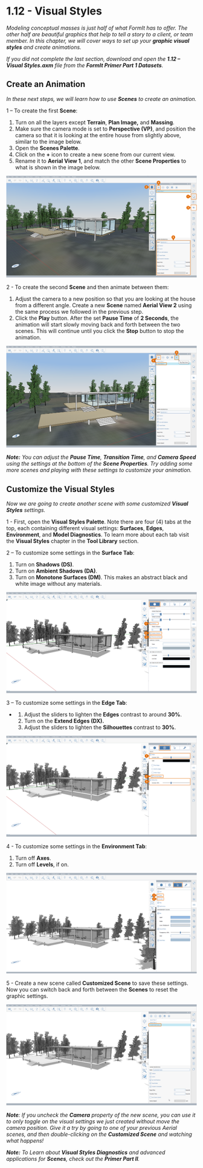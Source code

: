 # 1.12 - Visual Styles

_Modeling conceptual masses is just half of what FormIt has to offer. The other half are beautiful graphics that help to tell a story to a client, or team member. In this chapter, we will cover ways to set up your_ _**graphic visual styles**_ _and create animations._

_If you did not complete the last section, download and open the_ _**1.12 – Visual Styles.axm**_ _file from the_ _**FormIt Primer Part 1 Datasets**._

## **Create an Animation**

_In these next steps, we will learn how to use_ _**Scenes**_ _to create an animation._

1 – To create the first **Scene**:

1. Turn on all the layers except **Terrain**, **Plan Image,** and **Massing**.
2. Make sure the camera mode is set to **Perspective (VP)**, and position the camera so that it is looking at the entire house from slightly above, similar to the image below.
3. Open the **Scenes Palette**.
4. Click on the **+** icon to create a new scene from our current view.
5. Rename it to **Aerial View 1**, and match the other **Scene Properties** to what is shown in the image below.

![](<../../.gitbook/assets/0 (17) (1).png>)

2 - To create the second **Scene** and then animate between them:

1. Adjust the camera to a new position so that you are looking at the house from a different angle. Create a new **Scene** named **Aerial View 2** using the same process we followed in the previous step.
2. Click the **Play** button. After the set **Pause Time** of **2 Seconds**, the animation will start slowly moving back and forth between the two scenes. This will continue until you click the **Stop** button to stop the animation.

![](<../../.gitbook/assets/1 (12) (1).png>)

_**Note:**_ _You can adjust the_ _**Pause Time**,_ _**Transition Time**, and_ _**Camera Speed**_ _using the settings at the bottom of the_ _**Scene Properties**. Try adding some more scenes and playing with these settings to customize your animation._

## **Customize the Visual Styles**

_Now we are going to create another scene with some customized **Visual Styles** settings._

1 - First, open the **Visual Styles Palette**. Note there are four (4) tabs at the top, each containing different visual settings: **Surfaces**, **Edges**, **Environment**, and **Model Diagnostics**. To learn more about each tab visit the **Visual Styles** chapter in the **Tool Library** section.

2 – To customize some settings in the **Surface Tab**:

1. Turn on **Shadows (DS)**.
2. Turn on **Ambient Shadows (DA)**.
3. Turn on **Monotone Surfaces (DM)**. This makes an abstract black and white image without any materials.

![](<../../.gitbook/assets/2 (20) (1).png>)

3 – To customize some settings in the **Edge Tab**:

*
  1. Adjust the sliders to lighten the **Edges** contrast to around **30%**.
  2. Turn on the **Extend Edges (DX).**
  3. Adjust the sliders to lighten the **Silhouettes** contrast to **30%**.

![](<../../.gitbook/assets/3 (11) (1).png>)

4 - To customize some settings in the **Environment Tab**:

1. Turn off **Axes**.
2. Turn off **Levels**, if on.

![](<../../.gitbook/assets/4 (8) (2).png>)

5 - Create a new scene called **Customized Scene** to save these settings. Now you can switch back and forth between the **Scenes** to reset the graphic settings.

![](<../../.gitbook/assets/5 (6) (1).png>)

_**Note**: If you uncheck the_ _**Camera**_ _property of the new scene, you can use it to only toggle on the visual settings we just created without move the camera position. Give it a try by going to one of your previous Aerial scenes, and then double-clicking on the_ _**Customized Scene**_ _and watching what happens!_

_**Note:**_ _To Learn about_ _**Visual Styles Diagnostics**_ _and advanced applications for_ _**Scenes**, check out the_ _**Primer Part II**._
